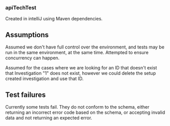 ### apiTechTest

Created in intelliJ using Maven dependencies.

## Assumptions
Assumed we don't have full control over the environment, and tests may be run in the same environment, at the same time. Attempted to ensure concurrency can happen.

Assumed for the cases where we are looking for an ID that doesn't exist that Investigation "1" does not exist, however we could delete the setup created investigation and use that ID.

## Test failures
Currently some tests fail. They do not conform to the schema, either returning an incorrect error code based on the schema, or accepting invalid data and not returning an expected error.
